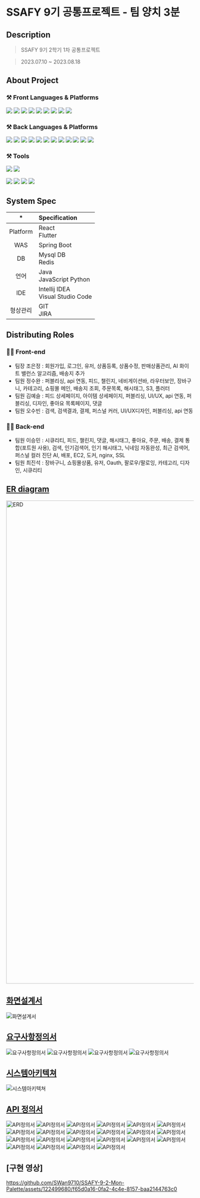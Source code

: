 # SSAFY 9기 공통프로젝트  - 팀 양치 3분




   
## Description

> SSAFY 9기 2학기 1차 공통프로젝트

> 2023.07.10 ~ 2023.08.18




   
## About Project
### ⚒ Front Languages & Platforms
<img src="https://img.shields.io/badge/HTML5-E34F26?&style=for-the-badge&logo=HTML5&logoColor=white"/></a>
<img src="https://img.shields.io/badge/CSS-1572b6?&style=for-the-badge&logo=css3&logoColor=white"/></a>
<img src="https://img.shields.io/badge/JavaScript-F7DF1E?&style=for-the-badge&logo=JavaScript&logoColor=white"/></a>
<img src="https://img.shields.io/badge/React-61DAFB?style=for-the-badge&logo=React&logoColor=white"></a>
<img src="https://img.shields.io/badge/Axios-5A29E4?style=for-the-badge&logo=Axios&logoColor=white"> </a>
<img src="https://img.shields.io/badge/Recoil-61DAFB?style=for-the-badge&logo=Recoil&logoColor=white">
<img src="https://img.shields.io/badge/Android Studio-3DDC84?style=for-the-badge&logo=Android Studio&logoColor=white"/>
<img src="https://img.shields.io/badge/Flutter-02569B?style=for-the-badge&logo=flutter&logoColor=white"/>
<img src="https://img.shields.io/badge/NPM-%23CB3837.svg?style=for-the-badge&logo=npm&logoColor=white"/>

### ⚒ Back Languages & Platforms
<img src="https://img.shields.io/badge/Java-E34F26?&style=for-the-badge&logo=Java&logoColor=white"/></a>
<img src="https://img.shields.io/badge/JPA-1572b6?&style=for-the-badge&logo=JPA&logoColor=white"/></a>
<img src="https://img.shields.io/badge/Spring Boot-6DB33F?&style=for-the-badge&logo=Spring Boot&logoColor=white"/></a>
<img src="https://img.shields.io/badge/Spring Security-6DB33F?style=for-the-badge&logo=Spring Security&logoColor=white"></a>
<img src="https://img.shields.io/badge/JSON Web Tokens-61DAFB?style=for-the-badge&logo=JSON Web Tokens&logoColor=white">
<img src="https://img.shields.io/badge/MYSQL-1572b6?style=for-the-badge&logo=MYSQL&logoColor=white">
<img src="https://img.shields.io/badge/REDIS-DC382D?style=for-the-badge&logo=REDIS&logoColor=white">
<img src="https://img.shields.io/badge/scikit--learn-%23F7931E.svg?style=for-the-badge&logo=scikit-learn&logoColor=white"/>
<img src="https://img.shields.io/badge/Dlib-008000?logo=dlib&logoColor=fff&style=for-the-badge"/>
<img src="https://img.shields.io/badge/OpenCV-5C3EE8?logo=opencv&logoColor=fff&style=for-the-badge"/>
<img src="https://img.shields.io/badge/Django-092E20?logo=django&logoColor=fff&style=for-the-badge"/>
<img src="https://img.shields.io/badge/NGINX-009639?logo=nginx&logoColor=fff&style=for-the-badge"/>





### ⚒ Tools
<img src="https://img.shields.io/badge/Visual%20Studio%20Code-007ACC?&style=for-the-badge&logo=Visual%20Studio%20Code&logoColor=white"/> </a>
<img src="https://img.shields.io/badge/IntelliJ IDEA-000000?&style=for-the-badge&logo=IntelliJ IDEA&logoColor=white"/> </a>

<img src="https://img.shields.io/badge/Git-F05032?&style=for-the-badge&logo=Git&logoColor=white"/> </a>
<img src="https://img.shields.io/badge/Docker-2496ED?&style=for-the-badge&logo=Docker&logoColor=white"/> </a>
<img src="https://img.shields.io/badge/Amazon S3-569A31?&style=for-the-badge&logo=Amazon S3&logoColor=white"/> </a>
<img src="https://img.shields.io/badge/Amazon EC2-FF9900?&style=for-the-badge&logo=Amazon EC2&logoColor=white"/> </a>
   




## System Spec

| * | Specification |
|:------:| :- |
| Platform | React </br> Flutter |
| WAS | Spring Boot |
| DB | Mysql DB  </br> Redis  </br> |
| 언어 | Java </br>JavaScript Python |
| IDE | Intellij IDEA </br>Visual Studio Code |
| 형상관리 | GIT </br> JIRA |




   
## Distributing Roles
### 👨‍💻 Front-end
* 팀장 조은정 : 회원가입, 로그인, 유저, 상품등록, 상품수정, 판매상품관리, AI 화이트 밸런스 알고리즘, 배송지 추가
* 팀원 정수완 : 퍼블리싱, api 연동, 피드, 챌린지, 네비게이션바, 라우터보안, 장바구니, 카테고리, 쇼핑몰 메인, 배송지 조회, 주문목록, 해시태그, S3, 플러터
* 팀원 김예슬 : 피드 상세페이지, 아이템 상세페이지, 퍼블리싱, UI/UX, api 연동, 퍼블리싱, 디자인, 좋아요 목록페이지, 댓글
* 팀원 오수빈 : 검색, 검색결과, 결제, 퍼스널 커러, UI/UX디자인, 퍼블리싱, api 연동




### 👨‍💻 Back-end
* 팀원 이승민 : 시큐리티, 피드, 챌린지, 댓글, 해시태그, 좋아요, 주문, 배송, 결제 통합(포트원 사용), 검색, 인기검색어, 인기 해시태그, 닉네임 자동완성, 최근 검색어, 퍼스널 컬러 진단 AI, 배포, EC2, 도커, nginx, SSL
* 팀원 최진석 : 장바구니, 쇼핑몰상품, 유저, Oauth, 팔로우/팔로잉, 카테고리, 디자인, 시큐리티
   
## [ER diagram](https://www.erdcloud.com/d/zsk7hbEpKZb8gpFH3)
<img width="1293" alt="ERD" src="https://ssafy9-monpalette.s3.ap-northeast-2.amazonaws.com/erd.PNG">
 

## [화면설계서](https://www.figma.com/file/JLUGZTIvPge3svmuXKVlbE/Untitled?type=design&node-id=0-1&mode=design&t=BUj46U8GYNMrveeI-0)
![화면설계서](https://ssafy9-monpalette.s3.ap-northeast-2.amazonaws.com/%ED%94%BC%EA%B7%B8%EB%A7%88.PNG)

 

## [요구사항정의서](https://docs.google.com/spreadsheets/d/1hAx5qhCoRiv-z2_f1oFVj8MbqUzzIZCvdEnwHWEj_UQ/edit#gid=1145252849)
![요구사항정의서](https://ssafy9-monpalette.s3.ap-northeast-2.amazonaws.com/%EC%9A%94%EA%B5%AC%EC%82%AC%ED%95%AD1.PNG)
![요구사항정의서](https://ssafy9-monpalette.s3.ap-northeast-2.amazonaws.com/%EC%9A%94%EA%B5%AC%EC%82%AC%ED%95%AD2.PNG)
![요구사항정의서](https://ssafy9-monpalette.s3.ap-northeast-2.amazonaws.com/%EC%9A%94%EA%B5%AC%EC%82%AC%ED%95%AD3.PNG)
![요구사항정의서](https://ssafy9-monpalette.s3.ap-northeast-2.amazonaws.com/%EC%9A%94%EA%B5%AC%EC%82%AC%ED%95%AD4.PNG)
 
## [시스템아키텍쳐](https://app.cloudcraft.co/blueprint/ea72a24d-6513-442b-ba5e-7aee7736f3d3)
![시스템아키텍쳐](https://ssafy9-monpalette.s3.ap-northeast-2.amazonaws.com/%EC%8B%9C%EC%8A%A4%ED%85%9C+%EC%95%84%ED%82%A4%ED%85%8D%EC%B3%90+%EC%B5%9C%EC%B5%9C%EC%B5%9C%EC%B5%9C%EC%A2%85.png)


## [API 정의서](https://www.notion.so/API-c5f7220e363848309c1d41426c298fbb#8f6ca5c482f84f07b0d98d9e8a660182)
![API정의서](https://ssafy9-monpalette.s3.ap-northeast-2.amazonaws.com/API%EC%A0%95%EC%9D%98%EC%84%9C/%EA%B2%80%EC%83%891.PNG)
![API정의서](https://ssafy9-monpalette.s3.ap-northeast-2.amazonaws.com/API%EC%A0%95%EC%9D%98%EC%84%9C/%EA%B2%80%EC%83%892.PNG)
![API정의서](https://ssafy9-monpalette.s3.ap-northeast-2.amazonaws.com/API%EC%A0%95%EC%9D%98%EC%84%9C/%EB%8C%93%EA%B8%80.PNG)
![API정의서](https://ssafy9-monpalette.s3.ap-northeast-2.amazonaws.com/API%EC%A0%95%EC%9D%98%EC%84%9C/%EB%A9%94%EC%9D%B8%ED%8E%98%EC%9D%B4%EC%A7%80.PNG)
![API정의서](https://ssafy9-monpalette.s3.ap-northeast-2.amazonaws.com/API%EC%A0%95%EC%9D%98%EC%84%9C/%EB%B0%B0%EC%86%A1.PNG)
![API정의서](https://ssafy9-monpalette.s3.ap-northeast-2.amazonaws.com/API%EC%A0%95%EC%9D%98%EC%84%9C/%EC%83%81%ED%92%881.PNG)
![API정의서](https://ssafy9-monpalette.s3.ap-northeast-2.amazonaws.com/API%EC%A0%95%EC%9D%98%EC%84%9C/%EC%83%81%ED%92%882.PNG)
![API정의서](https://ssafy9-monpalette.s3.ap-northeast-2.amazonaws.com/API%EC%A0%95%EC%9D%98%EC%84%9C/%EC%9E%A5%EB%B0%94%EA%B5%AC%EB%8B%88.PNG)
![API정의서](https://ssafy9-monpalette.s3.ap-northeast-2.amazonaws.com/API%EC%A0%95%EC%9D%98%EC%84%9C/%EC%A3%BC%EB%AC%B81.PNG)
![API정의서](https://ssafy9-monpalette.s3.ap-northeast-2.amazonaws.com/API%EC%A0%95%EC%9D%98%EC%84%9C/%EC%A3%BC%EB%AC%B82.PNG)
![API정의서](https://ssafy9-monpalette.s3.ap-northeast-2.amazonaws.com/API%EC%A0%95%EC%9D%98%EC%84%9C/%EC%B1%8C%EB%A6%B0%EC%A7%801.PNG)
![API정의서](https://ssafy9-monpalette.s3.ap-northeast-2.amazonaws.com/API%EC%A0%95%EC%9D%98%EC%84%9C/%EC%B1%8C%EB%A6%B0%EC%A7%802.PNG)
![API정의서](https://ssafy9-monpalette.s3.ap-northeast-2.amazonaws.com/API%EC%A0%95%EC%9D%98%EC%84%9C/%EC%B1%8C%EB%A6%B0%EC%A7%803.PNG)
![API정의서](https://ssafy9-monpalette.s3.ap-northeast-2.amazonaws.com/API%EC%A0%95%EC%9D%98%EC%84%9C/%EC%B9%B4%ED%85%8C%EA%B3%A0%EB%A6%AC.PNG)
![API정의서](https://ssafy9-monpalette.s3.ap-northeast-2.amazonaws.com/API%EC%A0%95%EC%9D%98%EC%84%9C/%EC%BB%AC%EB%9F%AC.PNG)
![API정의서](https://ssafy9-monpalette.s3.ap-northeast-2.amazonaws.com/API%EC%A0%95%EC%9D%98%EC%84%9C/%ED%94%BC%EB%93%9C1.PNG)
![API정의서](https://ssafy9-monpalette.s3.ap-northeast-2.amazonaws.com/API%EC%A0%95%EC%9D%98%EC%84%9C/%ED%94%BC%EB%93%9C2.PNG)
![API정의서](https://ssafy9-monpalette.s3.ap-northeast-2.amazonaws.com/API%EC%A0%95%EC%9D%98%EC%84%9C/%ED%94%BC%EB%93%9C3.PNG)
![API정의서](https://ssafy9-monpalette.s3.ap-northeast-2.amazonaws.com/API%EC%A0%95%EC%9D%98%EC%84%9C/%ED%94%BC%EB%93%9C%EC%A2%8B%EC%95%84%EC%9A%94.PNG)
![API정의서](https://ssafy9-monpalette.s3.ap-northeast-2.amazonaws.com/API%EC%A0%95%EC%9D%98%EC%84%9C/%ED%9A%8C%EC%9B%901.PNG)
![API정의서](https://ssafy9-monpalette.s3.ap-northeast-2.amazonaws.com/API%EC%A0%95%EC%9D%98%EC%84%9C/%ED%9A%8C%EC%9B%902.PNG)
![API정의서](https://ssafy9-monpalette.s3.ap-northeast-2.amazonaws.com/API%EC%A0%95%EC%9D%98%EC%84%9C/%ED%9A%8C%EC%9B%902.PNG)
 
  
## [구현 영상]
https://github.com/SWan9710/SSAFY-9-2-Mon-Palette/assets/122499680/f65d0a16-0fa2-4c4e-8157-baa2144763c0



